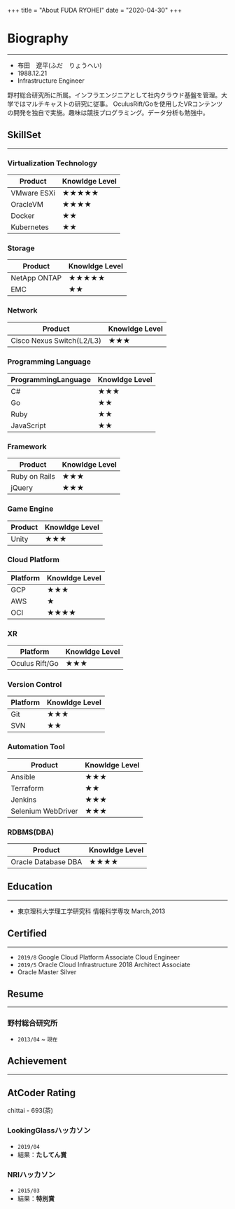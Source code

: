 +++
title = "About FUDA RYOHEI"
date = "2020-04-30"
+++

# Biography
---
- 布田　遼平(ふだ　りょうへい)
- 1988.12.21
- Infrastructure Engineer

野村総合研究所に所属。インフラエンジニアとして社内クラウド基盤を管理。大学ではマルチキャストの研究に従事。
OculusRift/Goを使用したVRコンテンツの開発を独自で実施。趣味は競技プログラミング。データ分析も勉強中。

## SkillSet
---
### Virtualization Technology

| Product | Knowldge Level |
|---|---|
| VMware ESXi |★★★★★|
| OracleVM | ★★★★ |
| Docker | ★★ |
| Kubernetes | ★★ |

### Storage

| Product | Knowldge Level |
|---|---|
| NetApp ONTAP |★★★★★|
| EMC   | ★★ |

### Network

| Product | Knowldge Level |
|---|---|
| Cisco Nexus Switch(L2/L3) |★★★|

### Programming Language

| ProgrammingLanguage | Knowldge Level |
|---|---|
| C# |★★★|
| Go |★★|
| Ruby |★★|
| JavaScript |★★|

### Framework

| Product | Knowldge Level |
|---|---|
| Ruby on Rails |★★★|
| jQuery |★★★|

### Game Engine

| Product | Knowldge Level |
|---|---|
| Unity |★★★|

### Cloud Platform

| Platform | Knowldge Level |
|---|---|
| GCP |★★★|
| AWS |★|
| OCI |★★★★|

### XR 

| Platform | Knowldge Level |
|---|---|
| Oculus Rift/Go |★★★|

### Version Control

| Platform | Knowldge Level |
|---|---|
| Git |★★★|
| SVN |★★|

### Automation Tool

| Product | Knowldge Level |
|---|---|
| Ansible |★★★|
| Terraform |★★|
| Jenkins |★★★|
| Selenium WebDriver|★★★|

### RDBMS(DBA)

| Product | Knowldge Level |
|---|---|
| Oracle Database DBA |★★★★|

## Education
---
- 東京理科大学理工学研究科 情報科学専攻 March,2013


## Certified
---
- `2019/8` Google Cloud Platform Associate Cloud Engineer
- `2019/5` Oracle Cloud Infrastructure 2018 Architect Associate
- Oracle Master Silver 

## Resume
---
### 野村総合研究所　
- `2013/04` ~ `現在`

## Achievement
---

## AtCoder Rating
chittai - 693(茶)

### LookingGlassハッカソン 
- `2019/04`
- 結果：**たしてん賞**

### NRIハッカソン
- `2015/03`
- 結果：**特別賞**



